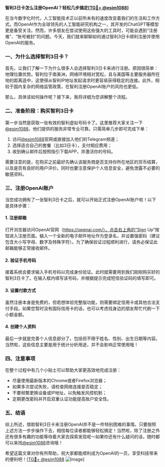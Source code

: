 **智利3日卡怎么注册OpenAI？轻松几步搞定[[TG💪+ @esim1088](https://t.me/s/esim1088)]**

在当今数字化时代，人工智能技术正以前所未有的速度改变着我们的生活和工作方式。而OpenAI作为全球领先的人工智能研究机构之一，其开发的ChatGPT等模型更是备受关注。然而，许多朋友在尝试使用这些强大的工具时，可能会遇到“注册难”、“账号被封”的问题。今天，我们就来聊聊如何通过智利3日卡顺利注册并使用OpenAI的服务。

### 一、为什么选择智利3日卡？

首先，让我们了解一下为什么很多人会选择智利3日卡来进行注册。原因很简单：地理位置优势。智利位于南美洲，网络环境相对宽松，且与美国等主要服务器所在地的距离适中，这使得从智利IP地址发起请求时更容易获得稳定的连接。此外，相较于国内复杂的网络监管政策，在智利注册OpenAI账户的风险也更低。

那么，具体该如何操作呢？接下来，我将详细为您讲解整个流程。

### 二、准备阶段：购买智利3日卡

第一步当然是获取一张有效的智利虚拟号码卡了。这里推荐大家关注一下[@esim1088](https://t.me/s/esim1088)，他们提供的服务非常专业可靠。只需简单几步即可完成下单：

1. 访问[@esim1088](https://t.me/s/esim1088)官网或直接加入他们的Telegram频道；
2. 选择适合自己的套餐（比如3日卡），支付相应费用；
3. 收到确认邮件后按照指引下载APP，并激活你的号码。

需要注意的是，在购买之前最好先确认该服务商是否支持你所在地区的货币结算，以及是否有良好的用户评价。同时也要注意保护个人信息安全，避免泄露不必要的敏感资料。

### 三、注册OpenAI账户

当您成功拥有了一张智利3日卡之后，就可以开始正式注册OpenAI账户啦！以下是具体步骤：

#### 1. 注册邮箱
打开浏览器访问OpenAI官网（https://openai.com/）。点击右上角的“Sign Up”按钮进入注册页面。输入一个全新的电子邮件地址作为登录名，并设置强密码（建议包含大小写字母、数字及特殊字符）。为了确保验证过程顺利进行，请务必保证此邮箱能够正常接收邮件。

#### 2. 验证手机号码
接着系统会要求输入手机号码以完成身份验证。此时就需要用到我们刚刚购买好的智利3日卡了。在输入框内填写该号码，并根据提示完成短信验证码的填写即可。

#### 3. 设置付款方式
虽然注册本身是免费的，但若想体验完整版功能，则需要绑定信用卡或其他合法支付手段。如果您暂时没有国际信用卡的话，也可以考虑找身边的朋友帮忙代刷一下小额金额。

#### 4. 创建个人资料
最后一步就是完善个人信息部分了。包括但不限于姓名、性别、出生日期等内容。当然啦，这些信息主要是用于统计分析用途，并不会影响正常使用哦！

### 四、注意事项

在整个过程中有几个小贴士可以帮助大家更高效地完成注册：

- 尽量使用最新版本的Chrome或者Firefox浏览器；
- 如果多次尝试失败，请检查网络连接是否稳定；
- 不要频繁更换设备或IP地址，以免触发风控机制；
- 定期更改密码并开启双重认证功能提高账户安全性。

### 五、结语

综上所述，借助智利3日卡来注册OpenAI并不是一件特别困难的事情。只要按照上述方法一步步操作下去，相信每位读者都能够轻松搞定！当然啦，除了注册之外还有很多有趣的功能等待着大家去探索发现呢～如果你还有什么疑问的话，随时都可以来找[@esim1088](https://t.me/s/esim1088)咨询哦！

希望这篇文章对你有所帮助，祝大家都能顺利成为OpenAI的一员，享受科技带来的便利吧！[[TG💪+ @esim1088](https://t.me/s/esim1088) ![Image](https://i.postimg.cc/4NQfJmqS/Snipaste-2025-05-13-00-14-12.png)]